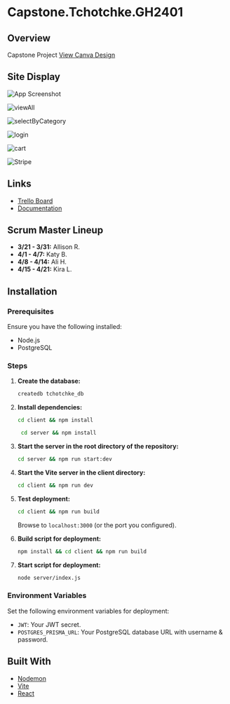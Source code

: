 # Capstone.Tchotchke.GH2401

## Overview

Capstone Project
[View Canva Design](https://www.canva.com/design/DAGDJ9b30_0/65CflTSAX9ohosBPq2b8nA/view?utm_content=DAGDJ9b30_0&utm_campaign=designshare&utm_medium=link&utm_source=editor)

## Site Display

![App Screenshot](https://github.com/Team-Tchotchke/Capstone.Tchotchke.GH2401/assets/156130068/097c51f5-f3d5-4330-b5a6-d4f6a342346e)

![viewAll](https://github.com/Team-Tchotchke/Capstone.Tchotchke.GH2401/assets/156130068/70b8a152-bc5d-4dab-adbb-91df42cb85f6)

![selectByCategory](https://github.com/Team-Tchotchke/Capstone.Tchotchke.GH2401/assets/156130068/60c0fec8-7f12-46bb-993d-ddf478779763)

![login](https://github.com/Team-Tchotchke/Capstone.Tchotchke.GH2401/assets/156130068/62a18a48-9148-4d12-9005-48d30ccbccb2)

![cart](https://github.com/Team-Tchotchke/Capstone.Tchotchke.GH2401/assets/156130068/923ba8e7-a47e-4a4f-9697-0f2879b2d81f)


![Stripe](https://github.com/Team-Tchotchke/Capstone.Tchotchke.GH2401/assets/156130068/8e34fa5b-a463-49b4-bdbe-c40713538dfd)


## Links

- [Trello Board](https://trello.com/b/PNUsHDcf/capstone-project)
- [Documentation](https://docs.google.com/spreadsheets/d/1tYqxJT_uP_ADT2LviBncoi75aRR_CYzKj5O136JIA7A/edit?usp=drive_web&ouid=104809665772122790445)

## Scrum Master Lineup

- **3/21 - 3/31:** Allison R.
- **4/1 - 4/7:** Katy B.
- **4/8 - 4/14:** Ali H.
- **4/15 - 4/21:** Kira L.

## Installation

### Prerequisites

Ensure you have the following installed:
- Node.js
- PostgreSQL

### Steps

1. **Create the database:**

    ```sh
    createdb tchotchke_db
    ```

2. **Install dependencies:**

    ```sh
    cd client && npm install
    ```

   ```sh
    cd server && npm install
    ```

4. **Start the server in the root directory of the repository:**

    ```sh
    cd server && npm run start:dev
    ```

5. **Start the Vite server in the client directory:**

    ```sh
    cd client && npm run dev
    ```

6. **Test deployment:**

    ```sh
    cd client && npm run build
    ```

    Browse to `localhost:3000` (or the port you configured).

7. **Build script for deployment:**

    ```sh
    npm install && cd client && npm run build
    ```

8. **Start script for deployment:**

    ```sh
    node server/index.js
    ```

### Environment Variables

Set the following environment variables for deployment:

- `JWT`: Your JWT secret.
- `POSTGRES_PRISMA_URL`: Your PostgreSQL database URL with username & password.

## Built With

- [Nodemon](https://nodemon.io/)
- [Vite](https://vitejs.dev/)
- [React](https://reactjs.org/)
